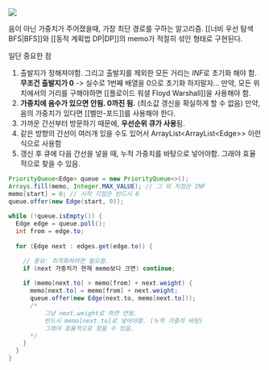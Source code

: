 ![](https://upload.wikimedia.org/wikipedia/commons/5/57/Dijkstra_Animation.gif)

음이 아닌 가중치가 주어졌을때, 가장 최단 경로를 구하는 알고리즘.
[[너비 우선 탐색 BFS|BFS]]와 [[동적 계획법 DP|DP]]의 memo가 적절히 섞인 형태로 구현된다.

 일단 중요한 점
 1. 출발지가 정해져야함. 그리고 출발지를 제외한 모든 거리는 *INF*로 초기화 해야 함.
	 **무조건 출발지가 0** -> 실수로 1번째 배열을 0으로 초기화 하지말자...
	 만약, 모든 위치에서의 거리를 구해야하면 [[플로이드 워셜 Floyd Warshall]]을 사용해야 함.
 1. **가중치에 음수가 있으면 안됨. 0까진 됨.** (최소값 갱신을 확실하게 할 수 없음)
	만약, 음의 가중치가 있다면 [[벨만-포드]]를 사용해야 한다.
 1. 가까운 간선부터 방문하기 때문에, **우선순위 큐가 사용**됨.
 2. 같은 방향의 간선이 여러개 있을 수도 있어서 ArrayList<ArrayList<Edge\>\> 이런식으로 사용함
 3. 갱신 후 큐에 다음 간선을 넣을 때, 누적 가중치를 바탕으로 넣어야함. 그래야 효율적으로 찾을 수 있음.

```java
PriorityQueue<Edge> queue = new PriorityQueue<>();  
Arrays.fill(memo, Integer.MAX_VALUE); // 그 외 지점은 INF
memo[start] = 0; // 시작 지점은 반드시 0
queue.offer(new Edge(start, 0)); 
  
while (!queue.isEmpty()) {  
  Edge edge = queue.poll();  
  int from = edge.to;  
  
  for (Edge next : edges.get(edge.to)) {  

	// 중요: 최적화하려면 필요함.
	if (next 가중치가 현재 memo보다 크면) continue;
	
    if (memo[next.to] > memo[from] + next.weight) {  
      memo[next.to] = memo[from] + next.weight;  
      queue.offer(new Edge(next.to, memo[next.to]));  
      /*
	      그냥 next.weight로 하면 안됨.
	      반드시 memo[next.to]로 넣어야함. (누적 가중치 바탕)
	      그래야 효율적으로 찾을 수 있음.
      */
    }  
  }  
}
```
 